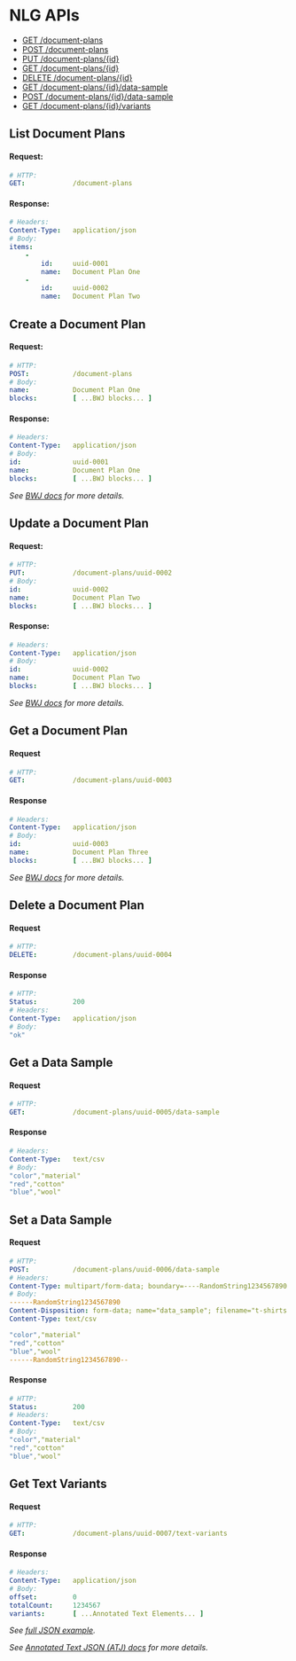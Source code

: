 #   NLG APIs

*   [GET /document-plans](#list-document-plans)
*   [POST /document-plans](#create-a-document-plan)
*   [PUT /document-plans/{id}](#update-a-document-plan)
*   [GET /document-plans/{id}](#get-a-document-plan)
*   [DELETE /document-plans/{id}](#delete-a-document-plan)
*   [GET /document-plans/{id}/data-sample](#get-a-data-sample)
*   [POST /document-plans/{id}/data-sample](#set-a-data-sample)
*   [GET /document-plans/{id}/variants](#get-text-variants)

##  List Document Plans

####    Request:
```yaml
# HTTP:
GET:            /document-plans
```

####    Response:
```yaml
# Headers:
Content-Type:   application/json
# Body:
items:
    -
        id:     uuid-0001
        name:   Document Plan One
    -
        id:     uuid-0002
        name:   Document Plan Two
```

##  Create a Document Plan

####    Request:
```yaml
# HTTP:
POST:           /document-plans
# Body:
name:           Document Plan One
blocks:         [ ...BWJ blocks... ]
```

####    Response:
```yaml
# Headers:
Content-Type:   application/json
# Body:
id:             uuid-0001
name:           Document Plan One
blocks:         [ ...BWJ blocks... ]
```

_See [BWJ docs][BWJ] for more details._

##  Update a Document Plan

####    Request:
```yaml
# HTTP:
PUT:            /document-plans/uuid-0002
# Body:
id:             uuid-0002
name:           Document Plan Two
blocks:         [ ...BWJ blocks... ]
```

####    Response:
```yaml
# Headers:
Content-Type:   application/json
# Body:
id:             uuid-0002
name:           Document Plan Two
blocks:         [ ...BWJ blocks... ]
```

_See [BWJ docs][BWJ] for more details._

##  Get a Document Plan

####    Request
```yaml
# HTTP:
GET:            /document-plans/uuid-0003
```

####    Response
```yaml
# Headers:
Content-Type:   application/json
# Body:
id:             uuid-0003
name:           Document Plan Three
blocks:         [ ...BWJ blocks... ]
```

_See [BWJ docs][BWJ] for more details._

##  Delete a Document Plan

####    Request
```yaml
# HTTP:
DELETE:         /document-plans/uuid-0004
```

####    Response
```yaml
# HTTP:
Status:         200
# Headers:
Content-Type:   application/json
# Body:
"ok"
```

##  Get a Data Sample

####    Request
```yaml
# HTTP:
GET:            /document-plans/uuid-0005/data-sample
```

####    Response
```yaml
# Headers:
Content-Type:   text/csv
# Body:
"color","material"
"red","cotton"
"blue","wool"
```

##  Set a Data Sample

####    Request
```yaml
# HTTP:
POST:           /document-plans/uuid-0006/data-sample
# Headers:
Content-Type: multipart/form-data; boundary=----RandomString1234567890
# Body:
------RandomString1234567890
Content-Disposition: form-data; name="data_sample"; filename="t-shirts.csv"
Content-Type: text/csv

"color","material"
"red","cotton"
"blue","wool"
------RandomString1234567890--
```

####    Response
```yaml
# HTTP:
Status:         200
# Headers:
Content-Type:   text/csv
# Body:
"color","material"
"red","cotton"
"blue","wool"
```

##  Get Text Variants

####    Request
```yaml
# HTTP:
GET:            /document-plans/uuid-0007/text-variants
```

####    Response
```yaml
# Headers:
Content-Type:   application/json
# Body:
offset:         0
totalCount:     1234567
variants:       [ ...Annotated Text Elements... ]
```

_See [full JSON example][Variants]._

_See [Annotated Text JSON (ATJ) docs][ATJ] for more details._

[ATJ]:          annotated-text-json.md
[BWJ]:          blockly-workspace-json.md
[Variants]:     variants-example.json
